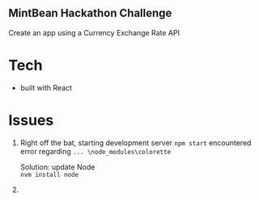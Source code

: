 ## MintBean Hackathon Challenge

Create an app using a Currency Exchange Rate API

# Tech

- built with React

# Issues

1. Right off the bat, starting development server `npm start` encountered error regarding `... \node_modules\colorette`

   Solution: update Node  
   `nvm install node`

2.
